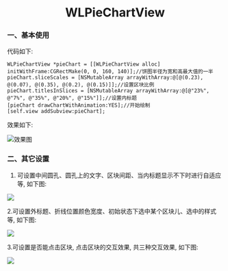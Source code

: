 
<h1 align = "center">WLPieChartView</h1>

### 一、基本使用

代码如下:

```
WLPieChartView *pieChart = [[WLPieChartView alloc] initWithFrame:CGRectMake(0, 0, 160, 140)];//饼图半径为宽和高最大值的一半
pieChart.sliceScales = [NSMutableArray arrayWithArray:@[@(0.23), @(0.07), @(0.35), @(0.2), @(0.15)]];//设置区块比例
pieChart.titlesInSlices = [NSMutableArray arrayWithArray:@[@"23%", @"7%", @"35%", @"20%", @"15%"]];//设置内标题
[pieChart drawChartWithAnimation:YES];//开始绘制
[self.view addSubview:pieChart];
```

效果如下:

![效果图](https://github.com/GitHubWanglei/WLPieChartView/blob/master/%E5%9F%BA%E6%9C%AC%E4%BD%BF%E7%94%A8.png)

### 二、其它设置

1. 可设置中间圆孔、圆孔上的文字、区块间距、当内标题显示不下时进行自适应等, 如下图:

![](https://github.com/GitHubWanglei/WLPieChartView/blob/master/%E5%86%85%E6%A0%87%E9%A2%98%E5%92%8C%E8%87%AA%E9%80%82%E5%BA%94.png)

2.可设置外标题、折线位置颜色宽度、初始状态下选中某个区块儿、选中的样式等, 如下图:

![](https://github.com/GitHubWanglei/WLPieChartView/blob/master/%E5%A4%96%E6%A0%87%E9%A2%98%E5%92%8C%E5%88%9D%E5%A7%8B%E9%80%89%E4%B8%AD%E7%8A%B6%E6%80%81.png)

3.可设置是否能点击区块, 点击区块的交互效果, 共三种交互效果, 如下图:

![](https://github.com/GitHubWanglei/WLPieChartView/blob/master/%E4%BA%A4%E4%BA%92%E6%95%88%E6%9E%9C.gif)
